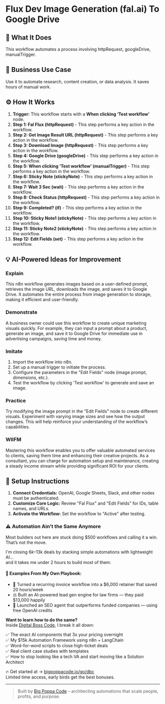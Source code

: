 # Flux Dev Image Generation (fal.ai) To Google Drive

## 🚀 What It Does
This workflow automates a process involving httpRequest, googleDrive, manualTrigger.

## 💼 Business Use Case
Use it to automate research, content creation, or data analysis. It saves hours of manual work.

## ⚙️ How It Works
1.  **Trigger:** This workflow starts with a **When clicking ‘Test workflow’** node.
2. **Step 1: Fal Flux (httpRequest)** - This step performs a key action in the workflow.
3. **Step 2: Get Image Result URL (httpRequest)** - This step performs a key action in the workflow.
4. **Step 3: Download Image (httpRequest)** - This step performs a key action in the workflow.
5. **Step 4: Google Drive (googleDrive)** - This step performs a key action in the workflow.
6. **Step 5: When clicking ‘Test workflow’ (manualTrigger)** - This step performs a key action in the workflow.
7. **Step 6: Sticky Note (stickyNote)** - This step performs a key action in the workflow.
8. **Step 7: Wait 3 Sec (wait)** - This step performs a key action in the workflow.
9. **Step 8: Check Status (httpRequest)** - This step performs a key action in the workflow.
10. **Step 9: Completed? (if)** - This step performs a key action in the workflow.
11. **Step 10: Sticky Note1 (stickyNote)** - This step performs a key action in the workflow.
12. **Step 11: Sticky Note2 (stickyNote)** - This step performs a key action in the workflow.
13. **Step 12: Edit Fields (set)** - This step performs a key action in the workflow.

## 💡 AI-Powered Ideas for Improvement
### Explain
This n8n workflow generates images based on a user-defined prompt, retrieves the image URL, downloads the image, and saves it to Google Drive. It automates the entire process from image generation to storage, making it efficient and user-friendly.

### Demonstrate
A business owner could use this workflow to create unique marketing visuals quickly. For example, they can input a prompt about a product, generate an image, and save it to Google Drive for immediate use in advertising campaigns, saving time and money.

### Imitate
1. Import the workflow into n8n.
2. Set up a manual trigger to initiate the process.
3. Configure the parameters in the "Edit Fields" node (image prompt, dimensions, etc.).
4. Test the workflow by clicking 'Test workflow' to generate and save an image.

### Practice
Try modifying the image prompt in the "Edit Fields" node to create different visuals. Experiment with varying image sizes and see how the output changes. This will help reinforce your understanding of the workflow’s capabilities.

### WIIFM
Mastering this workflow enables you to offer valuable automated services to clients, saving them time and enhancing their creative projects. As a consultant, you can charge for automation setup and maintenance, creating a steady income stream while providing significant ROI for your clients.

## 🔧 Setup Instructions
1. **Connect Credentials:** OpenAI, Google Sheets, Slack, and other nodes must be authenticated.
2. **Customize Core Logic:** Review "Fal Flux" and "Edit Fields" for IDs, table names, and URLs.
3. **Activate the Workflow:** Set the workflow to "Active" after testing.

### ⚠️ Automation Ain’t the Same Anymore

Most builders out here are stuck doing $500 workflows and calling it a win.  
That’s not the move.  

I'm closing $6k–$13k deals by stacking simple automations with lightweight AI...  
and it takes me under 2 hours to build most of them.

#### 🧠 Examples From My Own Playbook:
- 🔁 Turned a recurring invoice workflow into a $6,000 retainer that saved 20 hours/week  
- ⚖️ Built an AI-powered lead gen engine for law firms — they paid $13,000 happily  
- 🚀 Launched an SEO agent that outperforms funded companies — using free OpenAI credits  

**Want to learn how to do the same?**  
Inside [Digital Boss Code](https://bigpoppacode.io/go/dbc), I break it all down:

✅ The exact AI components that 3x your pricing overnight  
✅ My $15k Automation Framework using n8n + LangChain  
✅ Word-for-word scripts to close high-ticket deals  
✅ Real client case studies with templates  
✅ How to stop looking like a tech VA and start moving like a Solution Architect  

🔥 Get started at → [bigpoppacode.io/go/dbc](https://bigpoppacode.io/go/dbc)  
Limited time access, early birds get the best bonuses.

---
> Built by [Big Poppa Code](https://bigpoppacode.io) – architecting automations that scale people, profits, and purpose.
